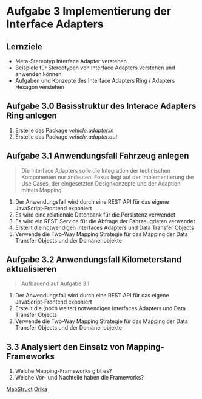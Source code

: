 # Aufgabe 3 Implementierung der Interface Adapters

## Lernziele

- Meta-Stereotyp Interface Adapter verstehen
- Beispiele für Stereotypen von Interface Adapters verstehen und anwenden können
- Aufgaben und Konzepte des Interface Adapters Ring / Adapters Hexagon verstehen

## Aufgabe 3.0 Basisstruktur des Interace Adapters Ring anlegen

1) Erstelle das Package _vehicle.adapter.in_
2) Erstelle das Package _vehicle.adapter.out_

## Aufgabe 3.1 Anwendungsfall Fahrzeug anlegen

> Die Interface Adapters solle die Integration der technischen Komponenten nur andeuten!
> Fokus liegt auf der Implementierung der Use Cases, der eingesetzten Designkonzepte und der Adaption mittels Mapping.

1) Der Anwendungsfall wird durch eine REST API für das eigene JavaScript-Frontend exponiert
2) Es wird eine relationale Datenbank für die Persistenz verwendet
3) Es wird ein REST-Service für die Abfrage der Fahrzeugdaten verwendet
4) Erstellt die notwendigen Interfaces Adapters und Data Transfer Objects
5) Verwende die Two-Way Mapping Strategie für das Mapping der Data Transfer Objects und der Domänenobjekte

## Aufgabe 3.2 Anwendungsfall Kilometerstand aktualisieren

> Aufbauend auf Aufgabe 3.1

1) Der Anwendungsfall wird durch eine REST API für das eigene JavaScript-Frontend exponiert
4) Erstellt die (noch weiter) notwendigen Interfaces Adapters und Data Transfer Objects
5) Verwende die Two-Way Mapping Strategie für das Mapping der Data Transfer Objects und der Domänenobjekte

## 3.3 Analysiert den Einsatz von Mapping-Frameworks

1) Welche Mapping-Frameworks gibt es?
2) Welche Vor- und Nachteile haben die Frameworks?

[MapStruct](https://mapstruct.org/)
[Orika](https://orika-mapper.github.io/orika-docs/)